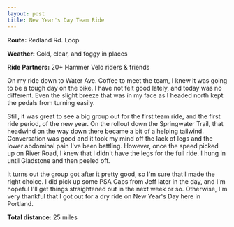 ```yaml
---
layout: post
title: New Year's Day Team Ride
---
```


**Route:** Redland Rd. Loop

**Weather:** Cold, clear, and foggy in places

**Ride Partners:** 20+ Hammer Velo riders & friends

On my ride down to Water Ave. Coffee to meet the team, I knew it was going to be a tough day on the bike. I have not felt good lately, and today was no different. Even the slight breeze that was in my face as I headed north kept the pedals from turning easily.

Still, it was great to see a big group out for the first team ride, and the first ride period, of the new year. On the rollout down the Springwater Trail, that headwind on the way down there became a bit of a helping tailwind. Conversation was good and it took my mind off the lack of legs and the lower abdominal pain I've been battling. However, once the speed picked up on River Road, I knew that I didn't have the legs for the full ride. I hung in until Gladstone and then peeled off.

It turns out the group got after it pretty good, so I'm sure that I made the right choice. I did pick up some PSA Caps from Jeff later in the day, and I'm hopeful I'll get things straightened out in the next week or so. Otherwise, I'm very thankful that I got out for a dry ride on New Year's Day here in Portland.

**Total distance:** 25 miles